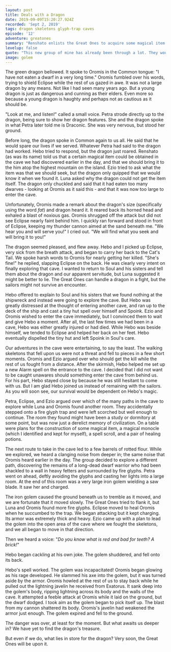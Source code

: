 ```yaml
---
layout: post
title: Deals with a Dragon
date: 2019-09-09T15:20:27.924Z
recorded: 'Sept 2, 2019'
tags: dragon skeletons glyph-trap caves
episode: '12'
adventure: greatones
summary: "Renshato enlists the Great Ones to acquire some magical item for him from a nearby ocean cave. The Great Ones happily comply, willing to find any means necessary to protect themselves from him."
levelup: false
quote: "This new group of mine has already been through a lot. They would have liked you."
image: golem
---
```


The green dragon bellowed. It spoke to Oromis in the Common tongue: "I have not eaten a dwarf in a very long time." Oromis fumbled over his words, trying to shield Eclipse while the rest of us gazed in awe. It was not a large dragon by any means. Not like I had seen many years ago. But a young dragon is just as dangerous and cunning as their elders. Even more so because a young dragon is haughty and perhaps not as cautious as it should be.

"Look at me, and listen!" called a small voice. Petra strode directly up to the dragon, being sure to show her dragon features. She and the dragon spoke in what Petra later told me is Draconic. She was very nervous, but stood her ground.

Before long, the dragon spoke in Common again to us all. He said that he would spare our lives if we served. Whatever Petra had said to the dragon had worked. Hebo tried to respond, but the dragon just roared. Renshato (as was its name) told us that a certain magical item could be obtained in the cave we had discovered earlier in the day, and that we should bring it to the him atop the highest mountain on the island. Ezio tried to ask what the item was that we should seek, but the dragon only quipped that we would know it when we found it. Luna asked why the dragon could not get the item itself. The dragon only chuckled and said that it had eaten too many dwarves - looking at Oromis as it said this - and that it was now too large to enter the cave.

Unfortunately, Oromis made a remark about the dragon's size (specifically using the word _fat_) and dragon heard it. It reared back its horned head and exhaled a blast of noxious gas. Oromis shrugged off the attack but did not see Eclipse nearly faint behind him. I quickly ran forward and stood in front of Eclipse, keeping my thunder cannon aimed at the sand beneath me. "We hear you and will serve you!" I cried out. "We will find what you seek and will bring it to you!"

The dragon seemed pleased, and flew away. Hebo and I picked up Eclipse, very sick from the breath attack, and began to carry her back to the Cat's Tail. We spoke harsh words to Oromis for nearly getting her killed. "She's fine!" he replied, slapping Eclipse on the back. He was clearly very intent on finally exploring that cave. I wanted to return to Soul and his sisters and tell them about the dragon and our apparent servitude, but Luna suggested it might be better to lie. The Great Ones can handle a dragon in a fight, but the sailors might not survive an encounter.

Hebo offered to explain to Soul and his sisters that we found nothing at the shipwreck and instead were going to explore the cave. But Hebo was greatly distressed at the thought of entering another cave, and ran up to the deck of the ship and cast a tiny hut spell over himself and Spoink. Ezio and Oromis wished to enter the cave immediately, but I convinced them to wait and give Hebo a moment. After all, the last few times we had been in a cave, Hebo was either greatly injured or had died. While Hebo was beside himself, we tended to Eclipse and helped her back on her feet. Hebo eventually dispelled the tiny hut and left Spoink in Soul's care.

Our adventures in the cave were entertaining, to say the least. The walking skeletons that fell upon us were not a threat and fell to pieces in a few short moments. Oromis and Ezio argued over who should get the kill while the rest of us fought from a distance. After the skirmish, Hebo helped me set up a new Alarm spell on the entrance to the cave. I decided that I did not want to be caught unawares should something enter the cave from behind us. For his part, Hebo stayed close by because he was still hesitant to come with us. But I am glad Hebo joined us instead of remaining with the sailors. As you will soon see, our survival would be dependent on Hebo's magic.

Petra, Eclipse, and Ezio argued over which of the many paths in the cave to explore while Luna and Oromis found another room. They accidentally stepped onto a fire glyph trap and were left scorched but well enough to continue. The room they found might have been a study or dormitory at some point, but was now just a derelict memory of civilization. On a table were plans for the construction of some magical item, a magical monocle (which I identified and kept for myself), a spell scroll, and a pair of healing potions.

The next route to take in the cave led to a few barrels of rotted flour. While we explored, we heard a clanging noise from deeper in; the same noise that Oromis heard earlier in the day. The group decided to explore a different path, discovering the remains of a long-dead dwarf warrior who had been shackled to a wall in heavy fetters and surrounded by fire glyphs. Petra went on ahead, deftly avoiding the glyphs and casting her lights into a large room. At the end of this room was a very large iron golem wielding a saw blade. It saw her and charged.

The iron golem caused the ground beneath us to tremble as it moved, and we are fortunate that it moved slowly. The Great Ones tried to flank it, but Luna and Oromis found more fire glyphs. Eclipse moved to heal Oromis when he succumbed to the trap. We began attacking but it kept charging. Its armor was extremely thick and heavy. Ezio came up with a plan to lead the golem into the open area of the cave where we fought the skeletons, and we all began to move in that direction.

Then we heard a voice: "_Do you know what is red and bad for teeth? A brick!_"

Hebo began cackling at his own joke. The golem shuddered, and fell onto its back.

Hebo's spell worked. The golem was incapacitated! Oromis began glowing as his rage developed. He slammed his axe into the golem, but it was turned aside by the armor. Oromis howled at the rest of us to stay back while he pulled out the lightning javelin he received from Exatorus. It sank deep into the golem's body, ripping lightning across its body and the walls of the cave. It attempted a feeble attack at Oromis while it laid on the ground, but the dwarf dodged. I took aim as the golem began to pick itself up. The blast from my cannon shattered its body. Oromis's javelin had weakened the armor just enough. The golem expired and fell to the ground.

The danger was over, at least for the moment. But what awaits us deeper in? We have yet to find the dragon's treasure.

But even if we do, what lies in store for the dragon? Very soon, the Great Ones will be upon it.
